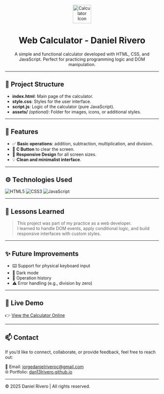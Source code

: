 <p align="center">
  <img src="https://img.icons8.com/ios-filled/100/000000/calculator.png" alt="Calculator Icon" width="60"/>
</p>

<h1 align="center">Web Calculator - Daniel Rivero</h1>

<p align="center">
  A simple and functional calculator developed with HTML, CSS, and JavaScript. Perfect for practicing programming logic and DOM manipulation.
</p>

---

## 📁 Project Structure

- **index.html**: Main page of the calculator.
- **style.css**: Styles for the user interface.
- **script.js**: Logic of the calculator (pure JavaScript).
- **assets/** *(optional)*: Folder for images, icons, or additional styles.

---

## 🚀 Features

- ✅ **Basic operations**: addition, subtraction, multiplication, and division.
- 🧹 **C Button** to clear the screen.
- 📱 **Responsive Design** for all screen sizes.
- 💡 **Clean and minimalist interface**.

---

## ⚙️ Technologies Used

<p>
  <img src="https://img.icons8.com/color/48/html-5--v1.png" alt="HTML5"/>
  <img src="https://img.icons8.com/color/48/css3.png" alt="CSS3"/>
  <img src="https://img.icons8.com/color/48/javascript--v1.png" alt="JavaScript"/>
</p>

---

## 🧠 Lessons Learned

> This project was part of my practice as a web developer.  
> I learned to handle DOM events, apply conditional logic, and build responsive interfaces with custom styles.

---

## ✨ Future Improvements

- ⌨️ Support for physical keyboard input  
- 🌙 Dark mode  
- 📜 Operation history  
- ⚠️ Error handling (e.g., division by zero)  

---

## 🔗 Live Demo

👉 [View the Calculator Online](https://dan13lrivero.github.io/Calculator/)

---

## 📫 Contact

If you’d like to connect, collaborate, or provide feedback, feel free to reach out:

📧 Email: [jorgedanielriveroc@gmail.com](mailto:jorgedanielriveroc@gmail.com)  
🌐 Portfolio: [dan13lrivero.github.io](https://dan13lrivero.github.io/)  

---

© 2025 Daniel Rivero | All rights reserved.
